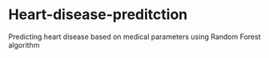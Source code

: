 # Heart-disease-preditction
Predicting heart disease based on medical parameters using Random Forest algorithm
